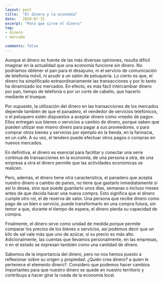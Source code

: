 ```yaml
---
layout: post
title:  "El dinero y la economía"
date:   2020-07-15
excerpt: "Para que sirve el dinero"
tag:
- dinero 
- mercado

comments: false
---
```


Aunque el dinero es fuente de las más diversas opiniones, resulta difícil imaginar en la actualidad que una economía funcione sin dinero. No podríamos obtener el pan para el desayuno, ni el servicio de comunicación de telefonía móvil, ni acudir a un salón de peluquería. Lo cierto es que, el dinero ha simplificado extraordinariamente las transacciones y por lo tanto ha dinamizado los mercados. En efecto, es más fácil intercambiar dinero por pan, tiempo de telefonía o por un corte de cabello, que hacerlo mediante el trueque.

Por supuesto, la utilización del dinero en las transacciones de los mercados depende también de que el panadero, el vendedor de servicios telefónicos, o el peluquero estén dispuestos a aceptar dinero como «medio de pago». Ellos entregan sus bienes o servicios a cambio de dinero, porque saben que pueden utilizar ese mismo dinero para pagar a sus proveedores, o para comprar otros bienes y servicios por ejemplo en la tienda, en la farmacia, en un café. A su vez, el tendero puede efectuar otros pagos o compras en nuevos mercados.

En definitiva, el dinero es esencial para facilitar y conectar una serie continua de transacciones en la economía, de una persona a otra, de una empresa a otra el dinero permite que las actividades económicas se realicen.

Pero, además, el dinero tiene otra característica, el panadero que acepta nuestro dinero a cambio de panes, no tiene que gastarlo inmediatamente si así lo desea, sino que puede guardarlo unos días, semanas o incluso meses antes de que decida hacer una nueva compra. Esto significa que el dinero cumple otro rol, el de reserva de valor. Una persona que recibe dinero como pago de un bien o servicio, puede transformarlo en una compra futura, sin temor a que, durante el tiempo de espera, el dinero pierda su capacidad de compra.

Finalmente, el dinero sirve como unidad de medida porque permite comparar los precios de los bienes o servicios, así podemos decir que un kilo de sal vale más que uno de azúcar, si su precio es más alto. Adicionalmente, las cuentas que llevamos personalmente, en las empresas, o en el estado se expresan también como una cantidad de dinero.

Sabemos de la importancia del dinero, pero no nos hemos puesto a reflexionar sobre su origen y propiedad. ¿Quién crea dinero? a quien le pertenece el elemento dinero?. Considero que podemos hacer cambios importantes para que nuestro dinero se quede en nuestro territorio y contribuya a hacer girar la rueda de la economía local.